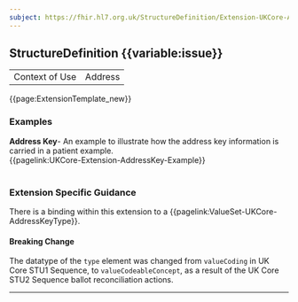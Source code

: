```yaml
---
subject: https://fhir.hl7.org.uk/StructureDefinition/Extension-UKCore-AddressKey
---
```

## StructureDefinition {{variable:issue}}

<table id="addToTranspose">
<tr><td>Context of Use</td>
<td>Address</td>
</tr>
</table>

{{page:ExtensionTemplate_new}}

<div id="Examples" class="tabcontent">
  <h3>Examples</h3>
  <b>Address Key</b>- An example to illustrate how the address key information is carried in a patient example. </br>
{{pagelink:UKCore-Extension-AddressKey-Example}}
<br><br>
</div>

<h3 id="guidance-addresskey">Extension Specific Guidance</h3>

There is a binding within this extension to a {{pagelink:ValueSet-UKCore-AddressKeyType}}.

<div markdown="span" class="alert alert-warning" role="alert"><h4><i class="fa fa-warning"></i> Breaking Change</h4>
The datatype of the <code>type</code> element was changed from <code>valueCoding</code> in UK Core STU1 Sequence, to <code>valueCodeableConcept</code>, as a result of the UK Core STU2 Sequence ballot reconciliation actions.
</div> 

---
